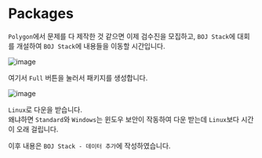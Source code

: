 # Packages

```Polygon```에서 문제를 다 제작한 것 같으면 이제 검수진을 모집하고, ```BOJ Stack```에 대회를 개설하여 ```BOJ Stack```에 내용들을 이동할 시간입니다.  

![image](https://user-images.githubusercontent.com/79046106/204024274-8aa68e96-7a92-4c14-9d40-b6969a55d951.png)

여기서 ```Full``` 버튼을 눌러서 패키지를 생성합니다.

![image](https://user-images.githubusercontent.com/79046106/204024370-af0aa580-ebe3-42e1-bb28-9ee8413e805e.png)

```Linux```로 다운을 받습니다.  
왜냐하면 ```Standard```와 ```Windows```는 윈도우 보안이 작동하여 다운 받는데 ```Linux```보다 시간이 오래 걸립니다.

이후 내용은 ```BOJ Stack - 데이터 추가```에 작성하였습니다.
